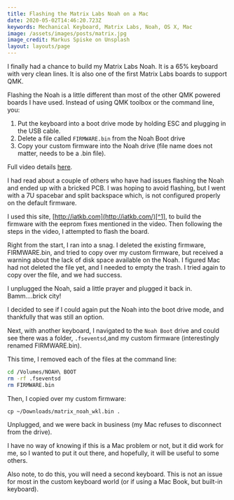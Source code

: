 ```yaml
---
title: Flashing the Matrix Labs Noah on a Mac
date: 2020-05-02T14:46:20.723Z
keywords: Mechanical Keyboard, Matrix Labs, Noah, OS X, Mac
image: /assets/images/posts/matrix.jpg
image_credit: Markus Spiske on Unsplash
layout: layouts/page
---
```


I finally had a chance to build my Matrix Labs Noah. It is a 65% keyboard with very clean lines. It is also one of the first Matrix Labs boards to support QMK.

Flashing the Noah is a little different than most of the other QMK powered boards I have used. Instead of using QMK toolbox or the command line, you:

1. Put the keyboard into a boot drive mode by holding ESC and plugging in the USB cable.
2. Delete a file called `FIRMWARE.bin` from the Noah Boot drive
3. Copy your custom firmware into the Noah drive (file name does not matter, needs to be a .bin file).

Full video details [here](https://www.youtube.com/watch?v=PqeIvTJ-ir0).

I had read about a couple of others who have had issues flashing the Noah and ended up with a bricked PCB. I was hoping to avoid flashing, but I went with a 7U spacebar and split backspace which, is not configured properly on the default firmware.

I used this site, [http://iatkb.com](http://iatkb.com/)[^1], to build the firmware with the eeprom fixes mentioned in the video. Then following the steps in the video, I attempted to flash the board.

Right from the start, I ran into a snag. I deleted the existing firmware, FIRMWARE.bin, and tried to copy over my custom firmware, but received a warning about the lack of disk space available on the Noah. I figured Mac had not deleted the file yet, and I needed to empty the trash. I tried again to copy over the file, and we had success.

I unplugged the Noah, said a little prayer and plugged it back in. Bamm....brick city!

I decided to see if I could again put the Noah into the boot drive mode, and thankfully that was still an option.

Next, with another keyboard, I navigated to the `Noah Boot` drive and could see there was a folder, `.fseventsd`,and my custom firmware (interestingly renamed FIRMWARE.bin).

This time, I removed each of the files at the command line:

```bash
cd /Volumes/NOAH\ BOOT
rm -rf .fseventsd
rm FIRMWARE.bin
```

Then, I copied over my custom firmware:

`cp ~/Downloads/matrix_noah_wkl.bin .`

Unplugged, and we were back in business (my Mac refuses to disconnect from the drive).

I have no way of knowing if this is a Mac problem or not, but it did work for me, so I wanted to put it out there, and hopefully, it will be useful to some others.

Also note, to do this, you will need a second keyboard. This is not an issue for most in the custom keyboard world (or if using a Mac Book, but built-in keyboard).

[^1]: This site is maintained by the developer who manages the QMK firmware for the Noah. Hopefully it gets merged into QMK.fm soon.
